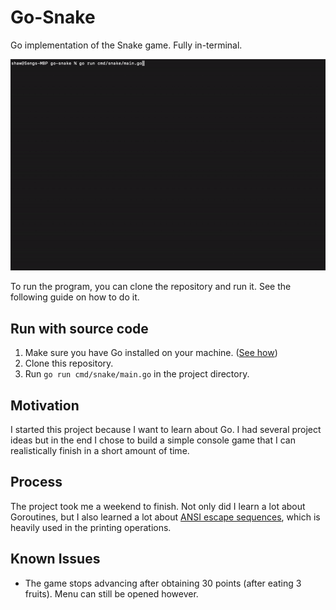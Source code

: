 # Go-Snake

Go implementation of the Snake game. Fully in-terminal.

![Preview](doc/preview.gif)

To run the program, you can clone the repository and run it. See the following guide on how to do it.

## Run with source code

1. Make sure you have Go installed on your machine. ([See how](https://golang.org/doc/install))
2. Clone this repository.
3. Run `go run cmd/snake/main.go` in the project directory.

## Motivation

I started this project because I want to learn about Go. I had several project ideas but in the end I chose to build a simple console game that I can realistically finish in a short amount of time.

## Process

The project took me a weekend to finish. Not only did I learn a lot about Goroutines, but I also learned a lot about [ANSI escape sequences](https://en.wikipedia.org/wiki/ANSI_escape_code), which is heavily used in the printing operations.

## Known Issues

- The game stops advancing after obtaining 30 points (after eating 3 fruits). Menu can still be opened however.
